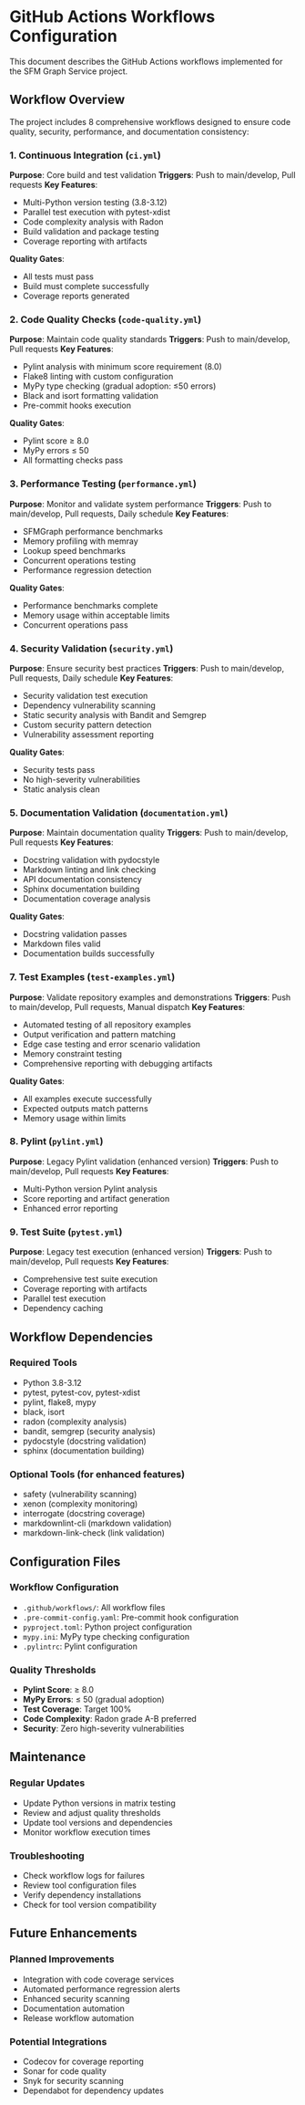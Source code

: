 # GitHub Actions Workflows Configuration

This document describes the GitHub Actions workflows implemented for the SFM Graph Service project.

## Workflow Overview

The project includes 8 comprehensive workflows designed to ensure code quality, security, performance, and documentation consistency:

### 1. Continuous Integration (`ci.yml`)
**Purpose**: Core build and test validation
**Triggers**: Push to main/develop, Pull requests
**Key Features**:
- Multi-Python version testing (3.8-3.12)
- Parallel test execution with pytest-xdist
- Code complexity analysis with Radon
- Build validation and package testing
- Coverage reporting with artifacts

**Quality Gates**:
- All tests must pass
- Build must complete successfully
- Coverage reports generated

### 2. Code Quality Checks (`code-quality.yml`)
**Purpose**: Maintain code quality standards
**Triggers**: Push to main/develop, Pull requests
**Key Features**:
- Pylint analysis with minimum score requirement (8.0)
- Flake8 linting with custom configuration
- MyPy type checking (gradual adoption: ≤50 errors)
- Black and isort formatting validation
- Pre-commit hooks execution

**Quality Gates**:
- Pylint score ≥ 8.0
- MyPy errors ≤ 50
- All formatting checks pass

### 3. Performance Testing (`performance.yml`)
**Purpose**: Monitor and validate system performance
**Triggers**: Push to main/develop, Pull requests, Daily schedule
**Key Features**:
- SFMGraph performance benchmarks
- Memory profiling with memray
- Lookup speed benchmarks
- Concurrent operations testing
- Performance regression detection

**Quality Gates**:
- Performance benchmarks complete
- Memory usage within acceptable limits
- Concurrent operations pass

### 4. Security Validation (`security.yml`)
**Purpose**: Ensure security best practices
**Triggers**: Push to main/develop, Pull requests, Daily schedule
**Key Features**:
- Security validation test execution
- Dependency vulnerability scanning
- Static security analysis with Bandit and Semgrep
- Custom security pattern detection
- Vulnerability assessment reporting

**Quality Gates**:
- Security tests pass
- No high-severity vulnerabilities
- Static analysis clean

### 5. Documentation Validation (`documentation.yml`)
**Purpose**: Maintain documentation quality
**Triggers**: Push to main/develop, Pull requests
**Key Features**:
- Docstring validation with pydocstyle
- Markdown linting and link checking
- API documentation consistency
- Sphinx documentation building
- Documentation coverage analysis

**Quality Gates**:
- Docstring validation passes
- Markdown files valid
- Documentation builds successfully

### 7. Test Examples (`test-examples.yml`)
**Purpose**: Validate repository examples and demonstrations
**Triggers**: Push to main/develop, Pull requests, Manual dispatch
**Key Features**:
- Automated testing of all repository examples
- Output verification and pattern matching
- Edge case testing and error scenario validation
- Memory constraint testing
- Comprehensive reporting with debugging artifacts

**Quality Gates**:
- All examples execute successfully
- Expected outputs match patterns
- Memory usage within limits

### 8. Pylint (`pylint.yml`)
**Purpose**: Legacy Pylint validation (enhanced version)
**Triggers**: Push to main/develop, Pull requests
**Key Features**:
- Multi-Python version Pylint analysis
- Score reporting and artifact generation
- Enhanced error reporting

### 9. Test Suite (`pytest.yml`)
**Purpose**: Legacy test execution (enhanced version)
**Triggers**: Push to main/develop, Pull requests
**Key Features**:
- Comprehensive test suite execution
- Coverage reporting with artifacts
- Parallel test execution
- Dependency caching

## Workflow Dependencies

### Required Tools
- Python 3.8-3.12
- pytest, pytest-cov, pytest-xdist
- pylint, flake8, mypy
- black, isort
- radon (complexity analysis)
- bandit, semgrep (security analysis)
- pydocstyle (docstring validation)
- sphinx (documentation building)

### Optional Tools (for enhanced features)
- safety (vulnerability scanning)
- xenon (complexity monitoring)
- interrogate (docstring coverage)
- markdownlint-cli (markdown validation)
- markdown-link-check (link validation)

## Configuration Files

### Workflow Configuration
- `.github/workflows/`: All workflow files
- `.pre-commit-config.yaml`: Pre-commit hook configuration
- `pyproject.toml`: Python project configuration
- `mypy.ini`: MyPy type checking configuration
- `.pylintrc`: Pylint configuration

### Quality Thresholds
- **Pylint Score**: ≥ 8.0
- **MyPy Errors**: ≤ 50 (gradual adoption)
- **Test Coverage**: Target 100%
- **Code Complexity**: Radon grade A-B preferred
- **Security**: Zero high-severity vulnerabilities

## Maintenance

### Regular Updates
- Update Python versions in matrix testing
- Review and adjust quality thresholds
- Update tool versions and dependencies
- Monitor workflow execution times

### Troubleshooting
- Check workflow logs for failures
- Review tool configuration files
- Verify dependency installations
- Check for tool version compatibility

## Future Enhancements

### Planned Improvements
- Integration with code coverage services
- Automated performance regression alerts
- Enhanced security scanning
- Documentation automation
- Release workflow automation

### Potential Integrations
- Codecov for coverage reporting
- Sonar for code quality
- Snyk for security scanning
- Dependabot for dependency updates